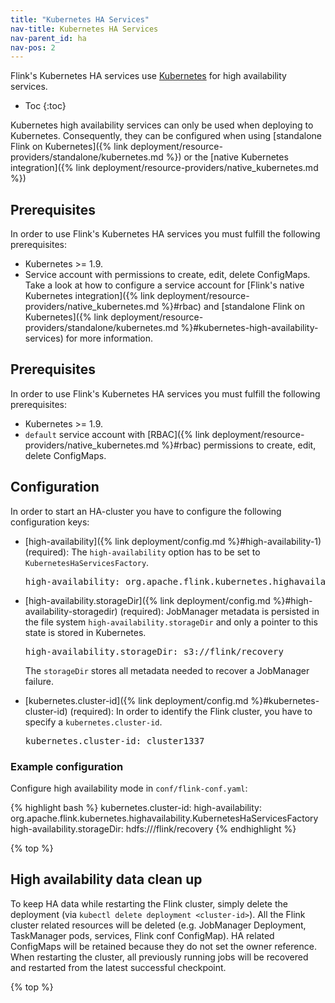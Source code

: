 ```yaml
---
title: "Kubernetes HA Services"
nav-title: Kubernetes HA Services
nav-parent_id: ha
nav-pos: 2
---
```

<!--
Licensed to the Apache Software Foundation (ASF) under one
or more contributor license agreements.  See the NOTICE file
distributed with this work for additional information
regarding copyright ownership.  The ASF licenses this file
to you under the Apache License, Version 2.0 (the
"License"); you may not use this file except in compliance
with the License.  You may obtain a copy of the License at

  http://www.apache.org/licenses/LICENSE-2.0

Unless required by applicable law or agreed to in writing,
software distributed under the License is distributed on an
"AS IS" BASIS, WITHOUT WARRANTIES OR CONDITIONS OF ANY
KIND, either express or implied.  See the License for the
specific language governing permissions and limitations
under the License.
-->

Flink's Kubernetes HA services use [Kubernetes](https://kubernetes.io/) for high availability services.

* Toc
{:toc}

Kubernetes high availability services can only be used when deploying to Kubernetes.
Consequently, they can be configured when using [standalone Flink on Kubernetes]({% link deployment/resource-providers/standalone/kubernetes.md %}) or the [native Kubernetes integration]({% link deployment/resource-providers/native_kubernetes.md %})

## Prerequisites

In order to use Flink's Kubernetes HA services you must fulfill the following prerequisites:

- Kubernetes >= 1.9.
- Service account with permissions to create, edit, delete ConfigMaps.
  Take a look at how to configure a service account for [Flink's native Kubernetes integration]({% link deployment/resource-providers/native_kubernetes.md %}#rbac) and [standalone Flink on Kubernetes]({% link deployment/resource-providers/standalone/kubernetes.md %}#kubernetes-high-availability-services) for more information.

## Prerequisites

In order to use Flink's Kubernetes HA services you must fulfill the following prerequisites:

- Kubernetes >= 1.9.
- `default` service account with [RBAC]({% link deployment/resource-providers/native_kubernetes.md %}#rbac) permissions to create, edit, delete ConfigMaps.

## Configuration

In order to start an HA-cluster you have to configure the following configuration keys:

- [high-availability]({% link deployment/config.md %}#high-availability-1) (required): 
The `high-availability` option has to be set to `KubernetesHaServicesFactory`.

  <pre>high-availability: org.apache.flink.kubernetes.highavailability.KubernetesHaServicesFactory</pre>

- [high-availability.storageDir]({% link deployment/config.md %}#high-availability-storagedir) (required): 
JobManager metadata is persisted in the file system `high-availability.storageDir` and only a pointer to this state is stored in Kubernetes.

  <pre>high-availability.storageDir: s3://flink/recovery</pre>

  The `storageDir` stores all metadata needed to recover a JobManager failure.
  
- [kubernetes.cluster-id]({% link deployment/config.md %}#kubernetes-cluster-id) (required):
In order to identify the Flink cluster, you have to specify a `kubernetes.cluster-id`.

  <pre>kubernetes.cluster-id: cluster1337</pre>

### Example configuration

Configure high availability mode in `conf/flink-conf.yaml`:

{% highlight bash %}
kubernetes.cluster-id: <cluster-id>
high-availability: org.apache.flink.kubernetes.highavailability.KubernetesHaServicesFactory
high-availability.storageDir: hdfs:///flink/recovery
{% endhighlight %}

{% top %}

## High availability data clean up

To keep HA data while restarting the Flink cluster, simply delete the deployment (via `kubectl delete deployment <cluster-id>`). 
All the Flink cluster related resources will be deleted (e.g. JobManager Deployment, TaskManager pods, services, Flink conf ConfigMap). 
HA related ConfigMaps will be retained because they do not set the owner reference. 
When restarting the cluster, all previously running jobs will be recovered and restarted from the latest successful checkpoint.

{% top %} 
